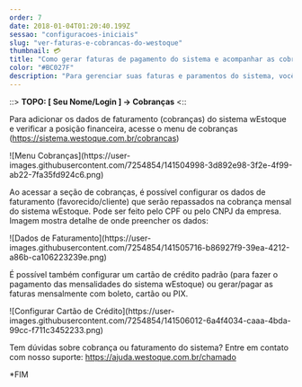 ```yaml
---
order: 7
date: 2018-01-04T01:20:40.199Z
sessao: "configuracoes-iniciais"
slug: "ver-faturas-e-cobrancas-do-westoque"
thumbnail: 💳
title: "Como gerar faturas de pagamento do sistema e acompanhar as cobranças e pagamentos do sistema wEstoque"
color: "#BC027F"
description: "Para gerenciar suas faturas e paramentos do sistema, você pode acessar sua conta (cobranças) a qualquer momento... Veja como."
---
```


::> <b>TOPO: [ Seu Nome/Login ] -> Cobranças</b> <::

<p>
    Para adicionar os dados de faturamento (cobranças) do sistema wEstoque e verificar a posição financeira, acesse o menu de cobranças (<a href="https://sistema.westoque.com.br/cobrancas" target="_blank">https://sistema.westoque.com.br/cobrancas</a>)
</p>
    ![Menu Cobranças](https://user-images.githubusercontent.com/7254854/141504998-3d892e98-3f2e-4f99-ab22-7fa35fd924c6.png)


<p>
    Ao acessar a seção de cobranças, é possível configurar os dados de faturamento (favorecido/cliente) que serão repassados na cobrança mensal do sistema wEstoque. Pode ser feito pelo CPF ou pelo CNPJ da empresa. Imagem mostra detalhe de onde preencher os dados:
</p>
    ![Dados de Faturamento](https://user-images.githubusercontent.com/7254854/141505716-b86927f9-39ea-4212-a86b-ca106223239e.png)
<p>
    É possível também configurar um cartão de crédito padrão (para fazer o pagamento das mensalidades do sistema wEstoque) ou gerar/pagar as faturas mensalmente com boleto, cartão ou PIX.
</p>
    ![Configurar Cartão de Crédito](https://user-images.githubusercontent.com/7254854/141506012-6a4f4034-caaa-4bda-99cc-f711c3452233.png)

<p>
    Tem dúvidas sobre cobrança ou faturamento do sistema? Entre em contato com nosso suporte: <a href="https://ajuda.westoque.com.br/chamado" target="_blank">https://ajuda.westoque.com.br/chamado</a>
</p>

<p>
*FIM
</p>